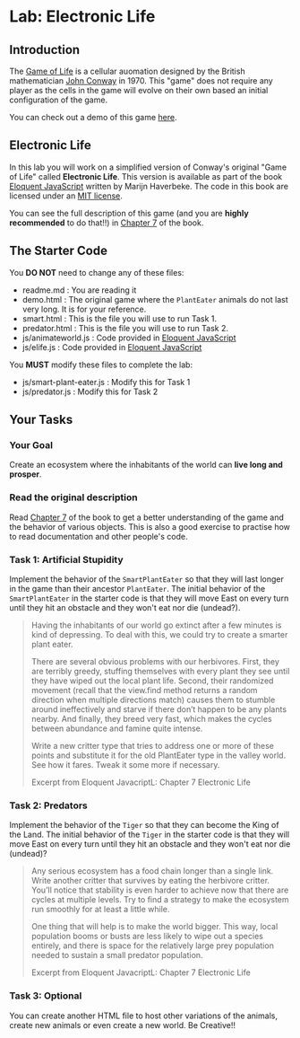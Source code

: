 # Lab: Electronic Life

## Introduction

The [Game of Life](https://en.wikipedia.org/wiki/Conway%27s_Game_of_Life) is a cellular auomation designed by the British mathematician [John Conway](https://en.wikipedia.org/wiki/John_Horton_Conway) in 1970. This "game" does not require any player as the cells in the game will evolve on their own based an initial configuration of the game.

You can check out a demo of this game [here](https://github.com/pmav/game-of-life).

## Electronic Life

In this lab you will work on a simplified version of Conway's original "Game of Life" called **Electronic Life**. This version is available as part of the book [Eloquent JavaScript](http://eloquentjavascript.net/) written by Marijn Haverbeke. The code in this book are licensed under an [MIT license](http://opensource.org/licenses/MIT).

You can see the full description of this game (and you are **highly recommended** to do that!!) in [Chapter 7](http://eloquentjavascript.net/07_elife.html) of the book.

## The Starter Code
You **DO NOT** need to change any of these files:
  - readme.md          : You are reading it
  - demo.html          : The original game where the `PlantEater` animals do not last very long. It is for your reference.
  - smart.html         : This is the file you will use to run Task 1.
  - predator.html      : This is the file you will use to run Task 2.
  - js/animateworld.js : Code provided in [Eloquent JavaScript](http://eloquentjavascript.net/)
  - js/elife.js        : Code provided in [Eloquent JavaScript](http://eloquentjavascript.net/)

You **MUST** modify these files to complete the lab:
  - js/smart-plant-eater.js  : Modify this for Task 1
  - js/predator.js           : Modify this for Task 2


## Your Tasks

### Your Goal
Create an ecosystem where the inhabitants of the world can **live long and prosper**.

### Read the original description
Read [Chapter 7](http://eloquentjavascript.net/07_elife.html) of the book to get a better understanding of the game and the behavior of various objects. This is also a good exercise to practise how to read documentation and other people's code.

### Task 1: Artificial Stupidity
Implement the behavior of the `SmartPlantEater` so that they will last longer in the game than their ancestor `PlantEater`. The initial behavior of the `SmartPlantEater` in the starter code is that they will move East on every turn until they hit an obstacle and they won't eat nor die (undead?).

> Having the inhabitants of our world go extinct after a few minutes is kind of depressing. To deal with this, we could try to create a smarter plant eater.
>
>There are several obvious problems with our herbivores. First, they are terribly greedy, stuffing themselves with every plant they see until they have wiped out the local plant life. Second, their randomized movement (recall that the view.find method returns a random direction when multiple directions match) causes them to stumble around ineffectively and starve if there don’t happen to be any plants nearby. And finally, they breed very fast, which makes the cycles between abundance and famine quite intense.
>
>Write a new critter type that tries to address one or more of these points and substitute it for the old PlantEater type in the valley world. See how it fares. Tweak it some more if necessary.
>
> Excerpt from Eloquent JavacriptL: Chapter 7 Electronic Life

### Task 2: Predators
Implement the behavior of the `Tiger` so that they can become the King of the Land. The initial behavior of the `Tiger` in the starter code is that they will move East on every turn until they hit an obstacle and they won't eat nor die (undead)?

>Any serious ecosystem has a food chain longer than a single link. Write another critter that survives by eating the herbivore critter. You’ll notice that stability is even harder to achieve now that there are cycles at multiple levels. Try to find a strategy to make the ecosystem run smoothly for at least a little while.
>
>One thing that will help is to make the world bigger. This way, local population booms or busts are less likely to wipe out a species entirely, and there is space for the relatively large prey population needed to sustain a small predator population.
>
> Excerpt from Eloquent JavacriptL: Chapter 7 Electronic Life

### Task 3: Optional
You can create another HTML file to host other variations of the animals, create new animals or even create a new world. Be Creative!!


